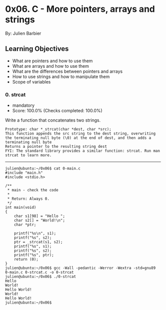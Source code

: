 # 0x06. C - More pointers, arrays and strings
By: Julien Barbier

## Learning Objectives

- What are pointers and how to use them
- What are arrays and how to use them
- What are the differences between pointers and arrays
- How to use strings and how to manipulate them
- Scope of variables

### 0. strcat
- mandatory
- Score: 100.0% (Checks completed: 100.0%)

Write a function that concatenates two strings.

	Prototype: char *_strcat(char *dest, char *src);
	This function appends the src string to the dest string, overwriting the terminating null byte (\0) at the end of dest, and then adds a terminating null byte
	Returns a pointer to the resulting string dest
	FYI: The standard library provides a similar function: strcat. Run man strcat to learn more.
	
---

	julien@ubuntu:~/0x06$ cat 0-main.c
	#include "main.h"
	#include <stdio.h>

	/**
	 * main - check the code
	 *
	 * Return: Always 0.
	 */
	int main(void)
	{
	    char s1[98] = "Hello ";
	    char s2[] = "World!\n";
	    char *ptr;

	    printf("%s\n", s1);
	    printf("%s", s2);
	    ptr = _strcat(s1, s2);
	    printf("%s", s1);
	    printf("%s", s2);
	    printf("%s", ptr);
	    return (0);
	}
	julien@ubuntu:~/0x06$ gcc -Wall -pedantic -Werror -Wextra -std=gnu89 0-main.c 0-strcat.c -o 0-strcat
	julien@ubuntu:~/0x06$ ./0-strcat 
	Hello 
	World!
	Hello World!
	World!
	Hello World!
	julien@ubuntu:~/0x06$ 
	
